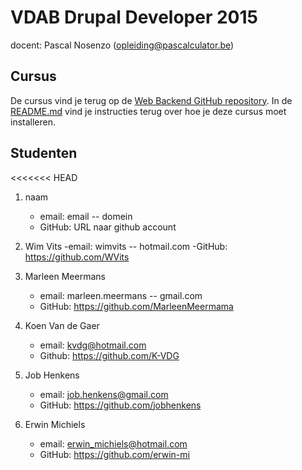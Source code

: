 VDAB Drupal Developer 2015
==============================

docent: Pascal Nosenzo (opleiding@pascalculator.be)


## Cursus

De cursus vind je terug op de [Web Backend GitHub repository](https://github.com/pascalculator/web-backend). In de [README.md](https://github.com/pascalculator/web-backend/blob/master/README.md) vind je instructies terug over hoe je deze cursus moet installeren.


## Studenten

<<<<<<< HEAD

1. naam
	- email: email -- domein
	- GitHub: URL naar github account

1. Wim Vits
	-email: wimvits -- hotmail.com
	-GitHub: https://github.com/WVits

2. Marleen Meermans
	- email: marleen.meermans -- gmail.com
	- GitHub: https://github.com/MarleenMeermama

3. Koen Van de Gaer
	- email: kvdg@hotmail.com
	- Github: https://github.com/K-VDG

2. Job Henkens
	- email: job.henkens@gmail.com
	- GitHub: https://github.com/jobhenkens

1. Erwin Michiels
	- email: erwin_michiels@hotmail.com
	- GitHub: https://github.com/erwin-mi
